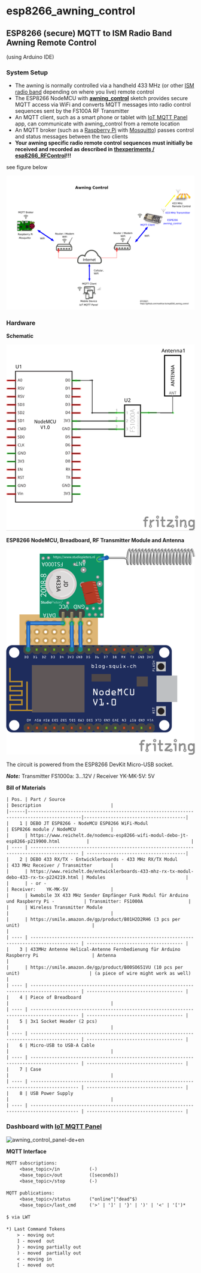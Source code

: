 # esp8266_awning_control
## ESP8266 (secure) MQTT to ISM Radio Band Awning Remote Control

(using Arduino IDE)

### System Setup
- The awning is normally controlled via a handheld 433 MHz (or other [ISM radio band](https://en.wikipedia.org/wiki/ISM_radio_band) depending on where you live) remote control
- The ESP8266 NodeMCU with [**awning_control**](src/awning_control.ino) sketch provides secure MQTT access via WiFi and converts MQTT messages into radio control sequences sent by the FS100A RF Transmitter
- An MQTT client, such as a smart phone or tablet with [IoT MQTT Panel](https://snrlab.in/iot/iot-mqtt-panel-user-guide) app, can communicate with awning_control from a remote location
- An MQTT broker (such as a [Raspberry Pi](https://www.raspberrypi.org/) with [Mosquitto](https://mosquitto.org/)) passes control and status messages between the two clients
- **Your awning specific radio remote control sequences must initially be received and recorded as described in [thexperiments /
esp8266_RFControl](https://github.com/thexperiments/esp8266_RFControl)!!!**

see figure below

![Awning Control Setup](awning_control_setup-en.png)

### Hardware

**Schematic**

![Schematic](hw/awning_control_schematic_v1.0.png)

**ESP8266 NodeMCU, Breadboard, RF Transmitter Module and Antenna**

![Perfboard](hw/awning_control_perfboard_v1.0.png)

The circuit is powered from the ESP8266 DevKit Micro-USB socket.

*__Note:__* Transmitter FS1000a: 3...12V / Receiver YK-MK-5V:   5V


**Bill of Materials**

    | Pos. | Part / Source                                                                            | Description                          |
    |------|------------------------------------------------------------------------------------------|--------------------------------------|
    |    1 | DEBO JT ESP8266 - NodeMCU ESP8266 WiFi-Modul                                             | ESP8266 module / NodeMCU             |
    |      | https://www.reichelt.de/nodemcu-esp8266-wifi-modul-debo-jt-esp8266-p219900.html          |                                      |
    | ---- | ---------------------------------------------------------------------------------------- | -------------------------------------|
    |    2 | DEBO 433 RX/TX - Entwicklerboards - 433 MHz RX/TX Modul                                  | 433 MHz Receiver / Transmitter       |
    |      | https://www.reichelt.de/entwicklerboards-433-mhz-rx-tx-modul-debo-433-rx-tx-p224219.html | Modules                              |
    |      | - or -                                                                                   | Receiver:    YK-MK-5V                |
    |      | kwmobile 3X 433 MHz Sender Empfänger Funk Modul für Arduino und Raspberry Pi -           | Transmitter: FS1000A                 |
    |      | Wireless Transmitter Module                                                              |                                      |
    |      | https://smile.amazon.de/gp/product/B01H2D2RH6 (3 pcs per unit)                           |                                      |
    | ---- | ---------------------------------------------------------------------------------------- | ------------------------------------ |
    |    3 | 433MHz Antenne Helical-Antenne Fernbedienung für Arduino Raspberry Pi                    | Antenna                              |
    |      | https://smile.amazon.de/gp/product/B00SO651VU (10 pcs per unit)                          | (a piece of wire might work as well) |
    | ---- | ---------------------------------------------------------------------------------------- | ------------------------------------ |
    |    4 | Piece of Breadboard                                                                      |                                      |
    | ---- | ---------------------------------------------------------------------------------------- | ------------------------------------ |
    |    5 | 3x1 Socket Header (2 pcs)                                                                |                                      |
    | ---- | ---------------------------------------------------------------------------------------- | ------------------------------------ |
    |    6 | Micro-USB to USB-A Cable                                                                 |                                      |
    | ---- | ---------------------------------------------------------------------------------------- | ------------------------------------ |
    |    7 | Case                                                                                     |                                      |
    | ---- | ---------------------------------------------------------------------------------------- | ------------------------------------ |
    |    8 | USB Power Supply                                                                         |                                      |
    | ---- | ---------------------------------------------------------------------------------------- | ------------------------------------ |


### Dashboard with [IoT MQTT Panel](https://snrlab.in/iot/iot-mqtt-panel-user-guide)
![awning_control_panel-de+en](https://user-images.githubusercontent.com/83612361/124654778-4395f700-de9f-11eb-89f1-63ba9eb8cf68.png)

**MQTT Interface**
```
MQTT subscriptions:
     <base_topic>/in           (-)
     <base_topic>/out          ([seconds])
     <base_topic>/stop         (-)

MQTT publications:
     <base_topic>/status       ("online"|"dead"$)
     <base_topic>/last_cmd     ('>' | ']' | '}' | ')' | '<' | '[')*

$ via LWT

*) Last Command Tokens
    > - moving out
    ] - moved  out
    } - moving partially out
    ) - moved  partially out
    < - moving in
    [ - moved  out
```
